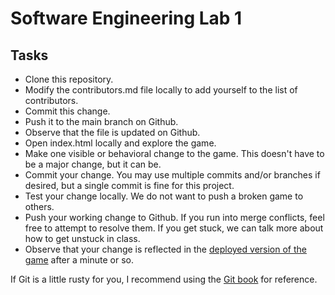 Software Engineering Lab 1
==========================

Tasks
-----

- Clone this repository.
- Modify the contributors.md file locally to add yourself to the list of contributors. 
- Commit this change.
- Push it to the main branch on Github.
- Observe that the file is updated on Github.
- Open index.html locally and explore the game.
- Make one visible or behavioral change to the game. This doesn't have to be a major change, but it can be.
- Commit your change. You may use multiple commits and/or branches if desired, but a single commit is fine for this project.
- Test your change locally. We do not want to push a broken game to others.
- Push your working change to Github. If you run into merge conflicts, feel free to attempt to resolve them. If you get stuck, we can talk more about how to get unstuck in class.
- Observe that your change is reflected in the [deployed version of the game](https://software-engineering-lab-1.netlify.app/) after a minute or so.

If Git is a little rusty for you, I recommend using the [Git book](https://git-scm.com/book/en/v2) for reference.
